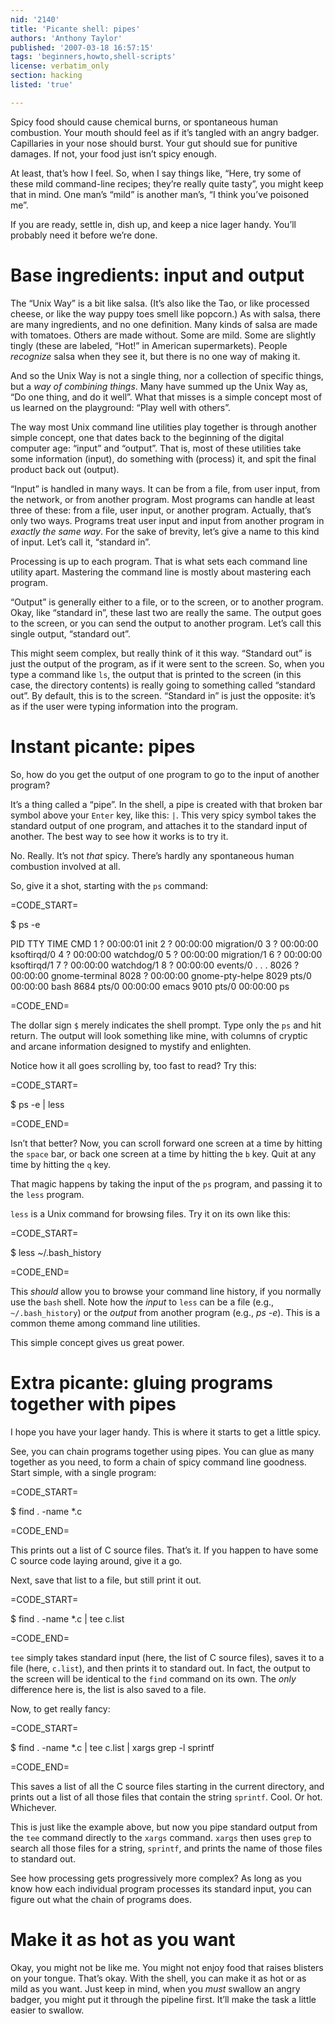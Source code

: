 ```yaml
---
nid: '2140'
title: 'Picante shell: pipes'
authors: 'Anthony Taylor'
published: '2007-03-18 16:57:15'
tags: 'beginners,howto,shell-scripts'
license: verbatim_only
section: hacking
listed: 'true'

---
```

Spicy food should cause chemical burns, or spontaneous human combustion. Your mouth should feel as if it’s tangled with an angry badger. Capillaries in your nose should burst. Your gut should sue for punitive damages. If not, your food just isn’t spicy enough.

At least, that’s how I feel. So, when I say things like, “Here, try some of these mild command-line recipes; they’re really quite tasty”, you might keep that in mind. One man’s “mild” is another man’s, “I think you’ve poisoned me”.

If you are ready, settle in, dish up, and keep a nice lager handy. You’ll probably need it before we’re done.


<!--break-->



# Base ingredients: input and output

The “Unix Way” is a bit like salsa. (It’s also like the Tao, or like processed cheese, or like the way puppy toes smell like popcorn.) As with salsa, there are many ingredients, and no one definition. Many kinds of salsa are made with tomatoes. Others are made without. Some are mild. Some are slightly tingly (these are labeled, “Hot!” in American supermarkets). People _recognize_ salsa when they see it, but there is no one way of making it.

And so the Unix Way is not a single thing, nor a collection of specific things, but a _way of combining things_. Many have summed up the Unix Way as, “Do one thing, and do it well”. What that misses is a simple concept most of us learned on the playground: “Play well with others”.

The way most Unix command line utilities play together is through another simple concept, one that dates back to the beginning of the digital computer age: “input” and “output”. That is, most of these utilities take some information (input), do something with (process) it, and spit the final product back out (output).

“Input” is handled in many ways. It can be from a file, from user input, from the network, or from another program. Most programs can handle at least three of these: from a file, user input, or another program. Actually, that’s only two ways. Programs treat user input and input from another program in _exactly the same way_. For the sake of brevity, let’s give a name to this kind of input. Let’s call it, “standard in”.

Processing is up to each program. That is what sets each command line utility apart. Mastering the command line is mostly about mastering each program.

“Output” is generally either to a file, or to the screen, or to another program. Okay, like “standard in”, these last two are really the same. The output goes to the screen, or you can send the output to another program. Let’s call this single output, “standard out”.

This might seem complex, but really think of it this way. “Standard out” is just the output of the program, as if it were sent to the screen. So, when you type a command like `ls`, the output that is printed to the screen (in this case, the directory contents) is really going to something called “standard out”. By default, this is to the screen. “Standard in” is just the opposite: it’s as if the user were typing information into the program.


# Instant picante: pipes

So, how do you get the output of one program to go to the input of another program?

It’s a thing called a “pipe”. In the shell, a pipe is created with that broken bar symbol above your `Enter` key, like this: `|`. This very spicy symbol takes the standard output of one program, and attaches it to the standard input of another. The best way to see how it works is to try it.

No. Really. It’s not _that_ spicy. There’s hardly any spontaneous human combustion involved at all.

So, give it a shot, starting with the `ps` command:


=CODE_START=

$ ps -e

  PID TTY          TIME CMD
    1 ?        00:00:01 init
    2 ?        00:00:00 migration/0
    3 ?        00:00:00 ksoftirqd/0
    4 ?        00:00:00 watchdog/0
    5 ?        00:00:00 migration/1
    6 ?        00:00:00 ksoftirqd/1
    7 ?        00:00:00 watchdog/1
    8 ?        00:00:00 events/0
            .
            .
            .
 8026 ?        00:00:00 gnome-terminal
 8028 ?        00:00:00 gnome-pty-helpe
 8029 pts/0    00:00:00 bash
 8684 pts/0    00:00:00 emacs
 9010 pts/0    00:00:00 ps

=CODE_END=

The dollar sign `$` merely indicates the shell prompt. Type only the `ps` and hit return. The output will look something like mine, with columns of cryptic and arcane information designed to mystify and enlighten.

Notice how it all goes scrolling by, too fast to read? Try this:


=CODE_START=

$ ps -e | less

=CODE_END=

Isn’t that better? Now, you can scroll forward one screen at a time by hitting the `space` bar, or back one screen at a time by hitting the `b` key. Quit at any time by hitting the `q` key.

That magic happens by taking the input of the `ps` program, and passing it to the `less` program. 

`less` is a Unix command for browsing files. Try it on its own like this:


=CODE_START=

$ less ~/.bash_history

=CODE_END=

This _should_ allow you to browse your command line history, if you normally use the `bash` shell. Note how the _input_ to `less` can be a file (e.g., `~/.bash_history`) or the _output_ from another program (e.g., _ps -e_). This is a common theme among command line utilities.

This simple concept gives us great power.


# Extra picante: gluing programs together with pipes

I hope you have your lager handy. This is where it starts to get a little spicy.

See, you can chain programs together using pipes. You can glue as many together as you need, to form a chain of spicy command line goodness. Start simple, with a single program:


=CODE_START=

$ find . -name \*\.c

=CODE_END=

This prints out a list of C source files. That’s it. If you happen to have some C source code laying around, give it a go.

Next, save that list to a file, but still print it out.


=CODE_START=

$ find . -name \*\.c | tee c.list

=CODE_END=

`tee` simply takes standard input (here, the list of C source files), saves it to a file (here, `c.list`), and then prints it to standard out. In fact, the output to the screen will be identical to the `find` command on its own. The _only_ difference here is, the list is also saved to a file.

Now, to get really fancy:


=CODE_START=

$ find . -name \*\.c | tee c.list | xargs grep -l sprintf

=CODE_END=

This saves a list of all the C source files starting in the current directory, and prints out a list of all those files that contain the string `sprintf`. Cool. Or hot. Whichever.

This is just like the example above, but now you pipe standard output from the `tee` command directly to the `xargs` command. `xargs` then uses `grep` to search all those files for a string, `sprintf`, and prints the name of those files to standard out.

See how processing gets progressively more complex? As long as you know how each individual program processes its standard input, you can figure out what the chain of programs does.


# Make it as hot as you want

Okay, you might not be like me. You might not enjoy food that raises blisters on your tongue. That’s okay. With the shell, you can make it as hot or as mild as you want. Just keep in mind, when you _must_ swallow an angry badger, you might put it through the pipeline first. It’ll make the task a little easier to swallow.

